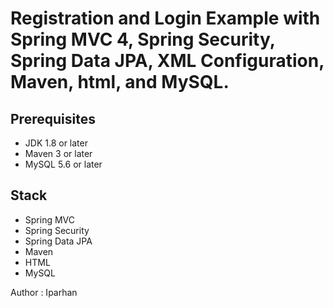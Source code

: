 # Registration and Login Example with Spring MVC 4, Spring Security, Spring Data JPA, XML Configuration, Maven, html, and MySQL.



## Prerequisites
- JDK 1.8 or later
- Maven 3 or later
- MySQL 5.6 or later

## Stack
- Spring MVC
- Spring Security
- Spring Data JPA
- Maven
- HTML
- MySQL

Author : Iparhan
